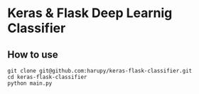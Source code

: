# Keras & Flask Deep Learnig Classifier
## How to use
```
git clone git@github.com:harupy/keras-flask-classifier.git
cd keras-flask-classifier
python main.py
```
